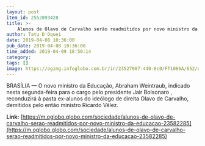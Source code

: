 ```yaml
---
layout: post
item_id: 2552093428
title: >-
    Alunos de Olavo de Carvalho serão readmitidos por novo ministro da Educação
author: Tatu D'Oquei
date: 2019-04-08 10:36:00
pub_date: 2019-04-08 10:36:00
time_added: 2019-04-09 18:50:14
category: 
tags: []
image: https://ogimg.infoglobo.com.br/in/23527087-440-6c0/FT1086A/652/olavo-carvalho.jpg
---
```


BRASÍLIA — O novo ministro da Educação, Abraham Weintraub, indicado nesta segunda-feira para o cargo pelo presidente Jair Bolsonaro , reconduzirá à pasta ex-alunos do ideólogo de direita Olavo de Carvalho, demitidos pelo então ministro Ricardo Vélez.

**Link:** [https://m.oglobo.globo.com/sociedade/alunos-de-olavo-de-carvalho-serao-readmitidos-por-novo-ministro-da-educacao-23582285](https://m.oglobo.globo.com/sociedade/alunos-de-olavo-de-carvalho-serao-readmitidos-por-novo-ministro-da-educacao-23582285)

